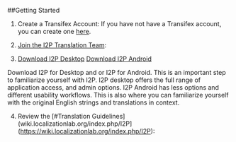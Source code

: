 ##Getting Started
1. Create a Transifex Account:
If you have not have a Transifex account, you can create one [here](https://www.transifex.com/signup/).

2. [Join the I2P Translation Team](https://www.transifex.com/otf/I2P/):

3. [Download I2P Desktop](https://geti2p.net/en/)
    [Download I2P Android ](https://play.google.com/store/apps/details?id=net.i2p.android)

Download I2P for Desktop and or I2P for Android. This is an important step to familiarize yourself with I2P.  I2P desktop offers the full range of application access, and admin options. I2P Android has less options and different usability workflows. This is also where you can familiarize yourself with the original English strings and translations in context.

4. Review the [#Translation Guidelines](wiki.localizationlab.org/index.php/I2P](https://wiki.localizationlab.org/index.php/I2P):


